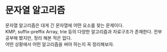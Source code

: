 문자열 알고리즘
===

문자열 알고리즘은 대게 긴 문자열에 어떤 요소를 찾는 문제이다.    
KMP, suffix-preffix Array, trie 등의 다양한 알고리즘과 자료구조가 존재한다.
전부 공부해 봤지만, 정리 해본 적은 없다.    
어떤 상황에서 어떤 알고리즘을 써야 하는지 꼭 정리해보자.
